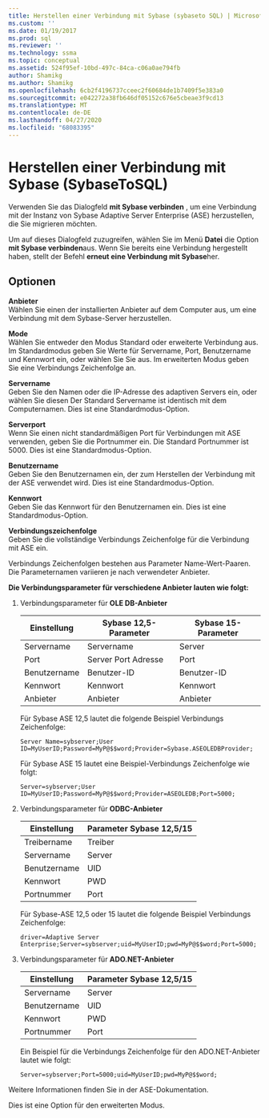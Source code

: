 ```yaml
---
title: Herstellen einer Verbindung mit Sybase (sybaseto SQL) | Microsoft-Dokumentation
ms.custom: ''
ms.date: 01/19/2017
ms.prod: sql
ms.reviewer: ''
ms.technology: ssma
ms.topic: conceptual
ms.assetid: 524f95ef-10bd-497c-84ca-c06a0ae794fb
author: Shamikg
ms.author: Shamikg
ms.openlocfilehash: 6cb2f4196737cceec2f60684de1b7409f5e383a0
ms.sourcegitcommit: e042272a38fb646df05152c676e5cbeae3f9cd13
ms.translationtype: MT
ms.contentlocale: de-DE
ms.lasthandoff: 04/27/2020
ms.locfileid: "68083395"
---
```

# <a name="connect-to-sybase-sybasetosql"></a>Herstellen einer Verbindung mit Sybase (SybaseToSQL)
Verwenden Sie das Dialogfeld **mit Sybase verbinden** , um eine Verbindung mit der Instanz von Sybase Adaptive Server Enterprise (ASE) herzustellen, die Sie migrieren möchten.  
  
Um auf dieses Dialogfeld zuzugreifen, wählen Sie im Menü **Datei** die Option **mit Sybase verbinden**aus. Wenn Sie bereits eine Verbindung hergestellt haben, stellt der Befehl **erneut eine Verbindung mit Sybase**her.  
  
## <a name="options"></a>Optionen  
**Anbieter**  
Wählen Sie einen der installierten Anbieter auf dem Computer aus, um eine Verbindung mit dem Sybase-Server herzustellen.  
  
**Mode**  
Wählen Sie entweder den Modus Standard oder erweiterte Verbindung aus. Im Standardmodus geben Sie Werte für Servername, Port, Benutzername und Kennwort ein, oder wählen Sie Sie aus. Im erweiterten Modus geben Sie eine Verbindungs Zeichenfolge an.  
  
**Servername**  
Geben Sie den Namen oder die IP-Adresse des adaptiven Servers ein, oder wählen Sie diesen Der Standard Servername ist identisch mit dem Computernamen. Dies ist eine Standardmodus-Option.  
  
**Serverport**  
Wenn Sie einen nicht standardmäßigen Port für Verbindungen mit ASE verwenden, geben Sie die Portnummer ein. Die Standard Portnummer ist 5000. Dies ist eine Standardmodus-Option.  
  
**Benutzername**  
Geben Sie den Benutzernamen ein, der zum Herstellen der Verbindung mit der ASE verwendet wird. Dies ist eine Standardmodus-Option.  
  
**Kennwort**  
Geben Sie das Kennwort für den Benutzernamen ein. Dies ist eine Standardmodus-Option.  
  
**Verbindungszeichenfolge**  
Geben Sie die vollständige Verbindungs Zeichenfolge für die Verbindung mit ASE ein.  
  
Verbindungs Zeichenfolgen bestehen aus Parameter Name-Wert-Paaren. Die Parameternamen variieren je nach verwendeter Anbieter.  
  
**Die Verbindungsparameter für verschiedene Anbieter lauten wie folgt:**  
  
1.  Verbindungsparameter für **OLE DB-Anbieter**  
  
    |Einstellung|Sybase 12,5-Parameter|Sybase 15-Parameter|  
    |-----------|-------------------------|-----------------------|  
    |Servername|Servername|Server|  
    |Port|Server Port Adresse|Port|  
    |Benutzername|Benutzer-ID|Benutzer-ID|  
    |Kennwort|Kennwort|Kennwort|  
    |Anbieter|Anbieter|Anbieter|  
  
    Für Sybase ASE 12,5 lautet die folgende Beispiel Verbindungs Zeichenfolge:  
  
    `Server Name=sybserver;User ID=MyUserID;Password=MyP@$$word;Provider=Sybase.ASEOLEDBProvider;`  
  
    Für Sybase ASE 15 lautet eine Beispiel-Verbindungs Zeichenfolge wie folgt:  
  
    `Server=sybserver;User ID=MyUserID;Password=MyP@$$word;Provider=ASEOLEDB;Port=5000;`  
  
2.  Verbindungsparameter für **ODBC-Anbieter**  
  
    |Einstellung|Parameter Sybase 12,5/15|  
    |-----------|-----------------------------|  
    |Treibername|Treiber|  
    |Servername|Server|  
    |Benutzername|UID|  
    |Kennwort|PWD|  
    |Portnummer|Port|  
  
    Für Sybase-ASE 12,5 oder 15 lautet die folgende Beispiel Verbindungs Zeichenfolge:  
  
    `driver=Adaptive Server Enterprise;Server=sybserver;uid=MyUserID;pwd=MyP@$$word;Port=5000;`  
  
3.  Verbindungsparameter für **ADO.NET-Anbieter**  
  
    |Einstellung|Parameter Sybase 12,5/15|  
    |-----------|-----------------------------|  
    |Servername|Server|  
    |Benutzername|UID|  
    |Kennwort|PWD|  
    |Portnummer|Port|  
  
    Ein Beispiel für die Verbindungs Zeichenfolge für den ADO.NET-Anbieter lautet wie folgt:  
  
    `Server=sybserver;Port=5000;uid=MyUserID;pwd=MyP@$$word;`  
  
Weitere Informationen finden Sie in der ASE-Dokumentation.  
  
Dies ist eine Option für den erweiterten Modus.  
  
